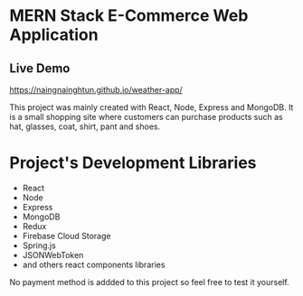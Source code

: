 # MERN Stack E-Commerce Web Application
## Live Demo
https://naingnainghtun.github.io/weather-app/

This project was mainly created with React, Node, Express and MongoDB. It is a small shopping site where customers can purchase products such as hat, glasses, coat, shirt, pant and shoes.

# Project's Development Libraries

- React
- Node
- Express
- MongoDB
- Redux
- Firebase Cloud Storage
- Spring.js
- JSONWebToken
- and others react components libraries

No payment method is addded to this project so feel free to test it yourself.
